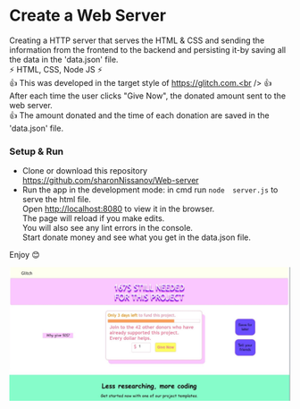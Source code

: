 # **Create a Web Server**

Creating a HTTP server that serves the HTML & CSS and sending the information from the frontend to the backend and persisting it-by saving all the data in the 'data.json' file. <br /> 
⚡️ HTML, CSS, Node JS ⚡️<br />
👍 This was developed in the target style of https://glitch.com.<br />
👍 After each time the user clicks "Give Now", the donated amount sent to the web server. <br />
👍 The amount donated and the time of each donation are saved in the 'data.json' file.

### Setup & Run
- Clone or download this repository https://github.com/sharonNissanov/Web-server 
- Run the app in the development mode: in cmd run ```node  server.js``` to serve the html file.<br />
Open [http://localhost:8080](http://localhost:8080) to view it in the browser.<br />
The page will reload if you make edits.<br />
You will also see any lint errors in the console.<br />
Start donate money and see what you get in the data.json file.

Enjoy 😊

![screenshot](image.jpeg)
